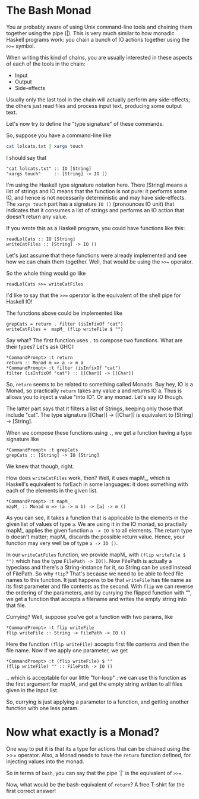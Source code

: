 The Bash Monad
==============

You ar probably aware of using Unix command-line tools and chaining them together using the pipe (|). 
This is very much similar to how monadic Haskell programs work: you chain a bunch of IO actions together using the `>>=` symbol.

When writing this kind of chains, you are usually interested in these aspects of each of the tools in the chain:

- Input
- Output
- Side-effects

Usually only the last tool in the chain will actually perform any side-effects; 
the others just read files and process input text, producing some output text.

Let's now try to define the "type signature" of these commands.

So, suppose you have a command-line like

~~~ .bash
cat lolcats.txt | xargs touch
~~~

I should say that

~~~ .haskell
"cat lolcats.txt" :: IO [String]
"xargs touch"     :: [String] -> IO ()
~~~

I'm using the Haskell type signature notation here. There [String] means a list of strings and IO means that the function is not pure: 
it performs some IO, and hence is not necessarily deterministic and may have side-effects. 
The `xargs touch` part has a signature `IO ()` (pronounces IO unit) that indicates that it consumes a list of strings and performs an IO action
that doesn't return any value.

If you wrote this as a Haskell program, you could have functions like this:

~~~ .haskell
readLolCats :: IO [String]
writeCatFiles :: [String] -> IO ()
~~~ 

Let's just assume that these functions were already implemented and see how we can chain them together.
Well, that would be using the `>>=` operator. 

So the whole thing would go like 

~~~ .haskell
readLolCats >>= writeCatFiles
~~~

I'd like to say that the `>>=` operator is the equivalent of the shell pipe for Haskell IO!

The functions above could be implemented like

~~~ .haskell
grepCats = return . filter (isInfixOf "cat")
writeCatFiles =  mapM_ (flip writeFile $ "")
~~~

Say what? The first function uses `.` to compose two functions. What are their types? Let's ask GHCI:

~~~ .haskell
*CommandPrompt> :t return
return :: Monad m => a -> m a
*CommandPrompt> :t filter (isInfixOf "cat")
filter (isInfixOf "cat") :: [[Char]] -> [[Char]]
~~~

So, `return` seems to be related to something called Monads. 
Buy hey, IO is a Monad, so practically `return` takes any value a and returns IO a.
Thus is allows you to inject a value "into IO". Or any monad. Let's say IO though.

The latter part says that it filters a list of Strings, keeping only those that include "cat". 
The type signature [[Char]] -> [[Char]] is equivalent to [String] -> [String].

When we compose these functions using `.`, we get a function having a type signature like

~~~ .haskell
*CommandPrompt> :t grepCats
grepCats :: [String] -> IO [String]
~~~

We knew that though, right.

How does `writeCatFiles` work, then? Well, it uses mapM_, which is Haskell's equivalent to forEach in some languages: 
it does something with each of the elements in the given list.

~~~ .haskell
*CommandPrompt> :t mapM_
mapM_ :: Monad m => (a -> m b) -> [a] -> m ()
~~~

As you can see, it takes a function that is applicable to the elements in the given list of values of type `a`. 
We are using it in the IO monad, so practially mapM_ applies the given function `a -> IO b` to all elements. 
The return type b doesn't matter; mapM_ discards the possible return value. Hence, your function may very well be
of type `a -> IO ()`. 

In our `writeCatFiles` function, we provide mapM_ with `(flip writeFile $ "")` which has the
type `FilePath -> IO()`. Now FilePath is actually a typeclass and there's a String-instance for it, so String can
be used instead of FilePath. So why `flip`? That's because we need to be able to feed file names to this function.
It just happens to be that `writeFile` has file name as its first parameter and file contents as the second.
With `flip` we can reverse the ordering of the parameters, and by currying the flipped function with "", we get 
a function that accepts a filename and writes the empty string into that file.

Currying? Well, suppose you've got a function with two params, like

~~~ .haskell
*CommandPrompt> :t flip writeFile
flip writeFile :: String -> FilePath -> IO ()
~~~

Here the function `(flip writeFile)` accepts first file contents and then the file name. 
Now if we apply one parameter, we get

~~~ .haskell
*CommandPrompt> :t (flip writeFile) $ ""
(flip writeFile) "" :: FilePath -> IO ()
~~~

.. which is acceptable for our little "for-loop" : we can use this function as the first argument for mapM_ and get
the empty string written to all files given in the input list.

So, currying is just applying a parameter to a function, and getting another function with one less param.

Now what exactly is a Monad?
============================

One way to put it is that its a type for actions that can be chained using the >>= operator. 
Also, a Monad needs to have the `return` function defined, for injecting values into the monad.

So in terms of `bash`, you can say that the pipe ´|´ is the equivalent of `>>=`.

Now, what would be the bash-equivalent of `return`? A free T-shirt for the first correct answer!
